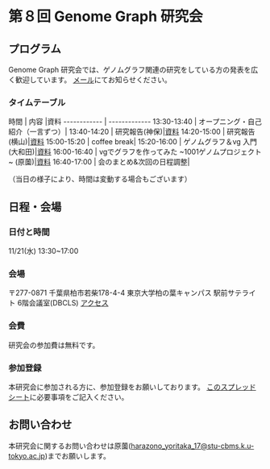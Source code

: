 # 第８回 Genome Graph 研究会

## プログラム

Genome Graph 研究会では、ゲノムグラフ関連の研究をしている方の発表を広く歓迎しています。
[メール](harazono_yoritaka_17@stu-cbms.k.u-tokyo.ac.jp)にてお知らせください。

### タイムテーブル

時間         | 内容         |資料
------------ | -------------
13:30-13:40  | オープニング・自己紹介（一言ずつ）|
13:40-14:20  | 研究報告(神保)|[資料]()
14:20-15:00  | 研究報告(横山)|[資料]()
15:00-15:20  | coffee break|
15:20-16:00  | ゲノムグラフ＆vg 入門(大和田)|[資料]()
16:00-16:40  | vgでグラフを作ってみた ~1001ゲノムプロジェクト~ (原薗)|[資料]()
16:40-17:00  | 会のまとめ&次回の日程調整|

（当日の様子により、時間は変動する場合もございます）

## 日程・会場
### 日付と時間

11/21(水) 13:30~17:00

### 会場
〒277-0871 千葉県柏市若柴178-4-4 東京大学柏の葉キャンパス 駅前サテライト 6階会議室(DBCLS)
[アクセス](http://dbcls.rois.ac.jp/access)

### 会費
研究会の参加費は無料です。

### 参加登録
本研究会に参加される方に、参加登録をお願いしております。
[このスプレッドシート](https://docs.google.com/spreadsheets/d/15JjZhBMozufBoBsD7mPVBHX4XiGOdZfC02W4lGQ27I4/edit?usp=sharing)に必要事項をご記入ください。

## お問い合わせ
本研究会に関するお問い合わせは原薗(harazono_yoritaka_17@stu-cbms.k.u-tokyo.ac.jp)までお願いします。
